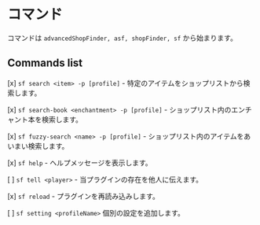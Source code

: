 # コマンド

コマンドは `advancedShopFinder, asf, shopFinder, sf` から始まります。

## Commands list

[x] `sf search <item> -p [profile]` - 特定のアイテムをショップリストから検索します。

[x] `sf search-book <enchantment> -p [profile]` - ショップリスト内のエンチャント本を検索します。

[x] `sf fuzzy-search <name> -p [profile]` - ショップリスト内のアイテムをあいまい検索します。

[x] `sf help` - ヘルプメッセージを表示します。

[ ] `sf tell <player>` - 当プラグインの存在を他人に伝えます。

[x] `sf reload` - プラグインを再読み込みします。

[ ] `sf setting <profileName>` 個別の設定を追加します。
